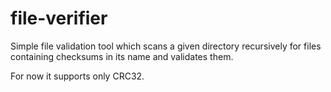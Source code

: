 file-verifier
=============

Simple file validation tool which scans a given directory recursively for files containing checksums in its name and validates them.

For now it supports only CRC32.

